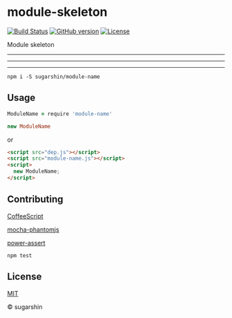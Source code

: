 # module-skeleton

[![Build Status](https://travis-ci.org/sugarshin/module-skeleton.svg?branch=master)](https://travis-ci.org/sugarshin/module-skeleton) [![GitHub version](https://badge.fury.io/gh/sugarshin%2Fmodule-skeleton.svg)](http://badge.fury.io/gh/sugarshin%2Fmodule-skeleton) [![License](http://img.shields.io/:license-mit-blue.svg)](http://sugarshin.mit-license.org/)

Module skeleton

---

---

---

```shell
npm i -S sugarshin/module-name
```

## Usage

```coffeescript
ModuleName = require 'module-name'

new ModuleName
```

or

```html
<script src="dep.js"></script>
<script src="module-name.js"></script>
<script>
  new ModuleName;
</script>
```

## Contributing

[CoffeeScript](//coffeescript.org/)

[mocha-phantomjs](//github.com/metaskills/mocha-phantomjs)

[power-assert](//github.com/twada/power-assert)

```shell
npm test
```

## License

[MIT](http://sugarshin.mit-license.org/)

© sugarshin
